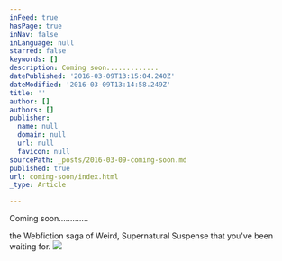 ```yaml
---
inFeed: true
hasPage: true
inNav: false
inLanguage: null
starred: false
keywords: []
description: Coming soon.............
datePublished: '2016-03-09T13:15:04.240Z'
dateModified: '2016-03-09T13:14:58.249Z'
title: ''
author: []
authors: []
publisher:
  name: null
  domain: null
  url: null
  favicon: null
sourcePath: _posts/2016-03-09-coming-soon.md
published: true
url: coming-soon/index.html
_type: Article

---
```

Coming soon.............

the Webfiction saga of Weird, Supernatural Suspense that you've been waiting for.
![](https://the-grid-user-content.s3-us-west-2.amazonaws.com/b47638e3-5ae9-414f-ab69-83478cdfa300.jpg)